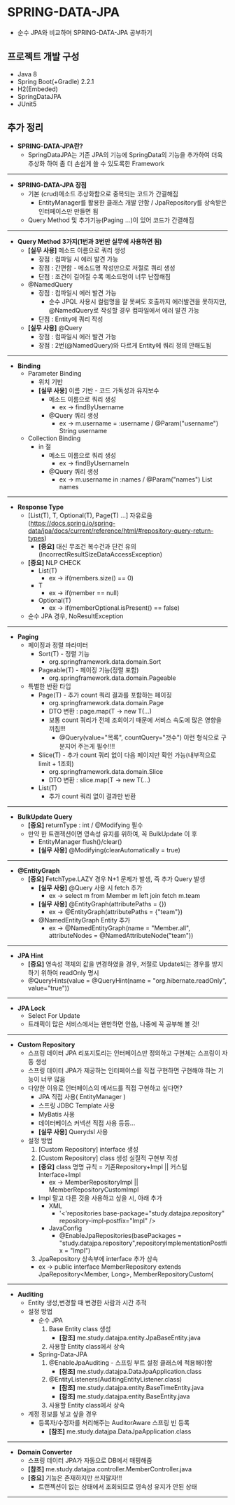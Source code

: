 # SPRING-DATA-JPA
- 순수 JPA와 비교하며 SPRING-DATA-JPA 공부하기 

## 프로젝트 개발 구성
- Java 8
- Spring Boot(+Gradle) 2.2.1
- H2(Embeded)
- SpringDataJPA
- JUnit5

## 추가 정리
- **SPRING-DATA-JPA란?**
  - SpringDataJPA는 기존 JPA의 기능에 SpringData의 기능을 추가하여 더욱 추상화 하여 좀 더 손쉽게 쓸 수 있도록한 Framework
------------
- **SPRING-DATA-JPA 장점**
  - 기본 (crud)메소드 추상화함으로 중복되는 코드가 간결해짐
    - EntityManager를 활용한 클래스 개발 안함 / JpaRepository를 상속받은 인터페이스만 만들면 됨
  - Query Method 및 추가기능(Paging ...)이 있어 코드가 간결해짐
------------
- **Query Method 3가지(1번과 3번만 실무에 사용하면 됨)**
  - **[실무 사용]** 메소드 이름으로 쿼리 생성
    - 장점 : 컴파일 시 에러 발견 가능
    - 장점 : 간편함 - 메소드명 작성만으로 저절로 쿼리 생성 
    - 단점 : 조건이 길어질 수록 메소드명이 너무 난잡해짐
  - @NamedQuery
    - 장점 : 컴파일시 에러 발견 가능
      - 순수 JPQL 사용시 컬럼명을 잘 못써도 호출까지 에러발견을 못하지만, @NamedQuery로 작성할 경우 컴파일에서 에러 발견 가능
    - 단점 : Entity에 쿼리 작성
  - **[실무 사용]** @Query
    - 장점 : 컴파일시 에러 발견 가능
    - 장점 : 2번(@NamedQuery)와 다르게 Entity에 쿼리 정의 안해도됨
------------
- **Binding** 
  - Parameter Binding
    - 위치 기반 
    - **[실무 사용]** 이름 기반 - 코드 가독성과 유지보수
      - 메소드 이름으로 쿼리 생성 
        - ex -> findByUsername
      - @Query 쿼리 생성 
        - ex -> m.username = :username / @Param("username") String username
  - Collection Binding
    - in 절
      - 메소드 이름으로 쿼리 생성 
        - ex -> findByUsernameIn
      - @Query 쿼리 생성 
        - ex -> m.username in :names / @Param("names") List<String> names
------------
- **Response Type**
  - [List(T), T, Optional(T), Page(T) ...] 자유로움(https://docs.spring.io/spring-data/jpa/docs/current/reference/html/#repository-query-return-types)
    - **[중요]** 대신 무조건 복수건과 단건 유의(IncorrectResultSizeDataAccessException)
  - **[중요]** NLP CHECK
    - List(T) 
      - ex -> if(members.size() == 0) 
    - T 
      - ex -> if(member == null)
    - Optional(T) 
      - ex -> if(memberOptional.isPresent() == false)
  - 순수 JPA 경우, NoResultException
------------
- **Paging**
  - 페이징과 정렬 파라미터 
    - Sort(T) - 정렬 기능
      - org.springframework.data.domain.Sort
    - Pageable(T) - 페이징 기능(정렬 포함) 
      - org.springframework.data.domain.Pageable
  - 특별한 반환 타입
    - Page(T) - 추가 count 쿼리 결과를 포함하는 페이징
      - org.springframework.data.domain.Page
      - DTO 변환 : page.map(T -> new T(...)
      - 보통 count 쿼리가 전체 조회이기 때문에 서비스 속도에 많은 영향을 끼침!!!
        - @Query(value="목록", countQuery="갯수") 이런 형식으로 구분지어 주는게 필수!!!!
    - Slice(T) - 추가 count 쿼리 없이 다음 페이지만 확인 가능(내부적으로 limit + 1조회)
      - org.springframework.data.domain.Slice
      - DTO 변환 : slice.map(T -> new T(...)
    - List(T)
      - 추가 count 쿼리 없이 결과만 반환
------------
- **BulkUpdate Query**
  - **[중요]** returnType : int / @Modifying 필수
  - 만약 한 트랜젝션이면 영속성 유지를 위하여, 꼭 BulkUpdate 이 후
    - EntityManager flush()/clear()
    - **[실무 사용]** @Modifying(clearAutomatically = true)
------------
- **@EntityGraph**     
  - **[중요]** FetchType.LAZY 경우 N+1 문제가 발생, 즉 추가 Query 발생
    - **[실무 사용]** @Query 사용 시 fetch 추가 
       - ex -> select m from Member m left join fetch m.team
    - **[실무 사용]** @EntityGraph(attributePaths = {})
       - ex -> @EntityGraph(attributePaths = {"team"})
    - @NamedEntityGraph Entity 추가 
       - ex -> @NamedEntityGraph(name = "Member.all", attributeNodes = @NamedAttributeNode("team"))
------------
- **JPA Hint**
  - **[중요]** 영속성 객체의 값을 변경하였을 경우, 저절로 Update되는 경우를 방지하기 위하여 readOnly 명시
  - @QueryHints(value = @QueryHint(name = "org.hibernate.readOnly", value="true"))
------------
- **JPA Lock**
  - Select For Update
  - 트래픽이 많은 서비스에서는 왠만하면 안씀, 나중에 꼭 공부해 볼 것!
------------
- **Custom Repository**
  - 스프링 데이터 JPA 리포지토리는 인터페이스만 정의하고 구현체는 스프링이 자동 생성
  - 스프링 데이터 JPA가 제공하는 인터페이스를 직접 구현하면 구현해야 하는 기능이 너무 많음
  - 다양한 이유로 인터페이스의 메서드를 직접 구현하고 싶다면?
    - JPA 직접 사용( EntityManager )
    - 스프링 JDBC Template 사용
    - MyBatis 사용
    - 데이터베이스 커넥션 직접 사용 등등...
    - **[실무 사용]** Querydsl 사용
  - 설정 방법
    1. [Custom Repository] interface 생성
    2. [Custom Repository] class 생성 실질적 구현부 작성
      - **[중요]** class 명명 규칙 = 기존Repository+Impl || 커스텀Interface+Impl
        - ex -> MemberRepositoryImpl || MemberRepositoryCustomImpl
      - Impl 말고 다른 것을 사용하고 싶을 시, 아래 추가
        - XML 
          - '<'repositories base-package="study.datajpa.repository" repository-impl-postfix="Impl" />
        - JavaConfig
          - @EnableJpaRepositories(basePackages = "study.datajpa.repository",repositoryImplementationPostfix = "Impl")
    3. JpaRepository 상속부에 interface 추가 상속
      - ex -> public interface MemberRepository extends JpaRepository<Member, Long>, MemberRepositoryCustom{
------------
- **Auditing**
  - Entity 생성,변경할 때 변경한 사람과 시간 추적
  - 설정 방법
    - 순수 JPA
      1. Base Entity class 생성 
         - **[참조]** me.study.datajpa.entity.JpaBaseEntity.java 
      2. 사용할 Entity class에서 상속
    - Spring-Data-JPA
      1. @EnableJpaAuditing - 스프링 부트 설정 클래스에 적용해야함
         - **[참조]** me.study.datajpa.DataJpaApplication.class
      2. @EntityListeners(AuditingEntityListener.class)
         - **[참조]** me.study.datajpa.entity.BaseTimeEntity.java
         - **[참조]** me.study.datajpa.entity.BaseEntity.java
      3. 사용할 Entity class에서 상속
  - 계정 정보를 넣고 싶을 경우
    - 등록자/수정자를 처리해주는 AuditorAware 스프링 빈 등록
      - **[참조]** me.study.datajpa.DataJpaApplication.class
------------
- **Domain Converter**
  - 스프링 데이터 JPA가 자동으로 DB에서 매핑해줌
  - **[참조]** me.study.datajpa.controller.MemberController.java
  - **[중요]** 기능은 존재하지만 쓰지말자!!!
    - 트랜젝션이 없는 상태에서 조회되므로 영속성 유지가 안된 상태
------------